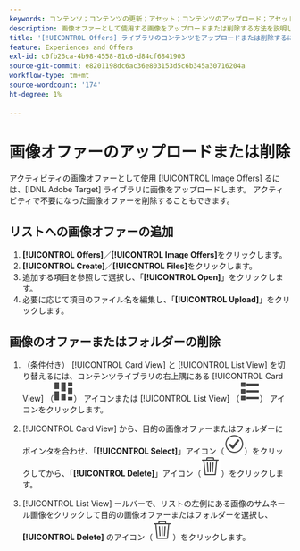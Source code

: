 ```yaml
---
keywords: コンテンツ；コンテンツの更新；アセット；コンテンツのアップロード；アセットのアップロード；コンテンツの削除
description: 画像オファーとして使用する画像をアップロードまたは削除する方法を説明します。
title: '[!UICONTROL Offers] ライブラリのコンテンツをアップロードまたは削除するにはどうすればよいですか？'
feature: Experiences and Offers
exl-id: c0fb26ca-4b98-4558-81c6-d84cf6841903
source-git-commit: e8201198dc6ac36e803153d5c6b345a30716204a
workflow-type: tm+mt
source-wordcount: '174'
ht-degree: 1%

---
```


# 画像オファーのアップロードまたは削除

アクティビティの画像オファーとして使用 [!UICONTROL Image Offers] るには、[!DNL Adobe Target] ライブラリに画像をアップロードします。 アクティビティで不要になった画像オファーを削除することもできます。

## リストへの画像オファーの追加

1. **[!UICONTROL Offers]**／**[!UICONTROL Image Offers]**&#x200B;をクリックします。
1. **[!UICONTROL Create]**／**[!UICONTROL Files]**&#x200B;をクリックします。
1. 追加する項目を参照して選択し、「**[!UICONTROL Open]**」をクリックします。
1. 必要に応じて項目のファイル名を編集し、「**[!UICONTROL Upload]**」をクリックします。

## 画像のオファーまたはフォルダーの削除

1. （条件付き） [!UICONTROL Card View] と [!UICONTROL List View] を切り替えるには、コンテンツライブラリの右上隅にある [!UICONTROL Card View] （![ カード表示アイコン ](/help/main/assets/icons/ViewCard.svg)） アイコンまたは [!UICONTROL List View] （![ リスト表示アイコン ](/help/main/assets/icons/ViewList.svg)） アイコンをクリックします。

1. [!UICONTROL Card View] から、目的の画像オファーまたはフォルダーにポインタを合わせ、「**[!UICONTROL Select]**」アイコン（![ アイコンを選択 ](/help/main/assets/icons/CheckmarkCircleOutline.svg)）をクリックしてから、「**[!UICONTROL Delete]**」アイコン（![ アイコンを削除 ](/help/main/assets/icons/DeleteOutline.svg)）をクリックします。

1. [!UICONTROL List View] ールバーで、リストの左側にある画像のサムネール画像をクリックして目的の画像オファーまたはフォルダーを選択し、**[!UICONTROL Delete]** のアイコン（![ 削除アイコン ](/help/main/assets/icons/DeleteOutline.svg)）をクリックします。
